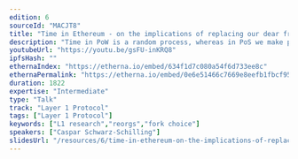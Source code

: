 ```yaml
---
edition: 6
sourceId: "MACJT8"
title: "Time in Ethereum - on the implications of replacing our dear friend Poisson"
description: "Time in PoW is a random process, whereas in PoS we make progress in fixed time intervals. This has far reaching implications and incentivizing timely behavior by validators is non-trivial - especially in the context of MEV."
youtubeUrl: "https://youtu.be/gsFU-inKRQ8"
ipfsHash: ""
ethernaIndex: "https://etherna.io/embed/634f1d7c080a54f6d733ee8c"
ethernaPermalink: "https://etherna.io/embed/0e6e51466c7669e8eefb1fbcf9547359f76ced3a95465fd4e251fa30bcd571d4"
duration: 1822
expertise: "Intermediate"
type: "Talk"
track: "Layer 1 Protocol"
tags: ["Layer 1 Protocol"]
keywords: ["L1 research","reorgs","fork choice"]
speakers: ["Caspar Schwarz-Schilling"]
slidesUrl: "/resources/6/time-in-ethereum-on-the-implications-of-replacing-our-dear-friend-poisson.pdf"
---
```

